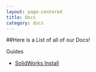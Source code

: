 ```yaml
---
layout: page-centered
title: Docs
category: docs
---
```

##Here is a List of all of our Docs!

Guides
- [SolidWorks Install](/docs/sldworks-install)